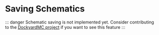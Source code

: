 # Saving Schematics

::: danger
Schematic saving is not implemented yet. Consider contributing to the [DockyardMC project](https://github.com/DockyardMC/Dockyard) if you want to see this feature
:::